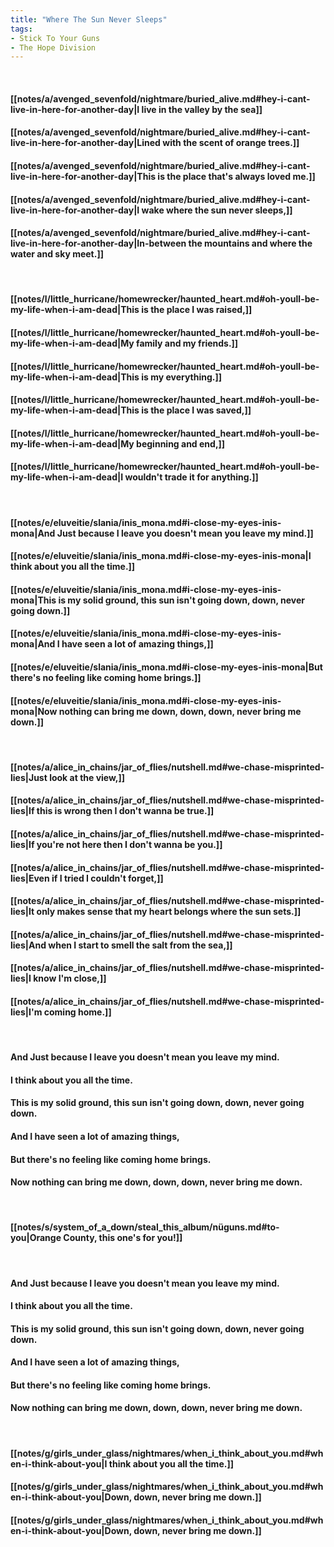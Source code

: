```yaml
---
title: "Where The Sun Never Sleeps"
tags:
- Stick To Your Guns
- The Hope Division
---
```

&nbsp;
#### [[notes/a/avenged_sevenfold/nightmare/buried_alive.md#hey-i-cant-live-in-here-for-another-day|I live in the valley by the sea]]
#### [[notes/a/avenged_sevenfold/nightmare/buried_alive.md#hey-i-cant-live-in-here-for-another-day|Lined with the scent of orange trees.]]
#### [[notes/a/avenged_sevenfold/nightmare/buried_alive.md#hey-i-cant-live-in-here-for-another-day|This is the place that's always loved me.]]
#### [[notes/a/avenged_sevenfold/nightmare/buried_alive.md#hey-i-cant-live-in-here-for-another-day|I wake where the sun never sleeps,]]
#### [[notes/a/avenged_sevenfold/nightmare/buried_alive.md#hey-i-cant-live-in-here-for-another-day|In-between the mountains and where the water and sky meet.]]
&nbsp;
#### [[notes/l/little_hurricane/homewrecker/haunted_heart.md#oh-youll-be-my-life-when-i-am-dead|This is the place I was raised,]]
#### [[notes/l/little_hurricane/homewrecker/haunted_heart.md#oh-youll-be-my-life-when-i-am-dead|My family and my friends.]]
#### [[notes/l/little_hurricane/homewrecker/haunted_heart.md#oh-youll-be-my-life-when-i-am-dead|This is my everything.]]
#### [[notes/l/little_hurricane/homewrecker/haunted_heart.md#oh-youll-be-my-life-when-i-am-dead|This is the place I was saved,]]
#### [[notes/l/little_hurricane/homewrecker/haunted_heart.md#oh-youll-be-my-life-when-i-am-dead|My beginning and end,]]
#### [[notes/l/little_hurricane/homewrecker/haunted_heart.md#oh-youll-be-my-life-when-i-am-dead|I wouldn't trade it for anything.]]
&nbsp;
#### [[notes/e/eluveitie/slania/inis_mona.md#i-close-my-eyes-inis-mona|And Just because I leave you doesn't mean you leave my mind.]]
#### [[notes/e/eluveitie/slania/inis_mona.md#i-close-my-eyes-inis-mona|I think about you all the time.]]
#### [[notes/e/eluveitie/slania/inis_mona.md#i-close-my-eyes-inis-mona|This is my solid ground, this sun isn't going down, down, never going down.]]
#### [[notes/e/eluveitie/slania/inis_mona.md#i-close-my-eyes-inis-mona|And I have seen a lot of amazing things,]]
#### [[notes/e/eluveitie/slania/inis_mona.md#i-close-my-eyes-inis-mona|But there's no feeling like coming home brings.]]
#### [[notes/e/eluveitie/slania/inis_mona.md#i-close-my-eyes-inis-mona|Now nothing can bring me down, down, down, never bring me down.]]
&nbsp;
#### [[notes/a/alice_in_chains/jar_of_flies/nutshell.md#we-chase-misprinted-lies|Just look at the view,]]
#### [[notes/a/alice_in_chains/jar_of_flies/nutshell.md#we-chase-misprinted-lies|If this is wrong then I don't wanna be true.]]
#### [[notes/a/alice_in_chains/jar_of_flies/nutshell.md#we-chase-misprinted-lies|If you're not here then I don't wanna be you.]]
#### [[notes/a/alice_in_chains/jar_of_flies/nutshell.md#we-chase-misprinted-lies|Even if I tried I couldn't forget,]]
#### [[notes/a/alice_in_chains/jar_of_flies/nutshell.md#we-chase-misprinted-lies|It only makes sense that my heart belongs where the sun sets.]]
#### [[notes/a/alice_in_chains/jar_of_flies/nutshell.md#we-chase-misprinted-lies|And when I start to smell the salt from the sea,]]
#### [[notes/a/alice_in_chains/jar_of_flies/nutshell.md#we-chase-misprinted-lies|I know I'm close,]]
#### [[notes/a/alice_in_chains/jar_of_flies/nutshell.md#we-chase-misprinted-lies|I'm coming home.]]
&nbsp;
#### And Just because I leave you doesn't mean you leave my mind.
#### I think about you all the time.
#### This is my solid ground, this sun isn't going down, down, never going down.
#### And I have seen a lot of amazing things,
#### But there's no feeling like coming home brings.
#### Now nothing can bring me down, down, down, never bring me down.
&nbsp;
#### [[notes/s/system_of_a_down/steal_this_album/nüguns.md#to-you|Orange County, this one's for you!]]
&nbsp;
#### And Just because I leave you doesn't mean you leave my mind.
#### I think about you all the time.
#### This is my solid ground, this sun isn't going down, down, never going down.
#### And I have seen a lot of amazing things,
#### But there's no feeling like coming home brings.
#### Now nothing can bring me down, down, down, never bring me down.
&nbsp;
#### [[notes/g/girls_under_glass/nightmares/when_i_think_about_you.md#when-i-think-about-you|I think about you all the time.]]
#### [[notes/g/girls_under_glass/nightmares/when_i_think_about_you.md#when-i-think-about-you|Down, down, never bring me down.]]
#### [[notes/g/girls_under_glass/nightmares/when_i_think_about_you.md#when-i-think-about-you|Down, down, never bring me down.]]
